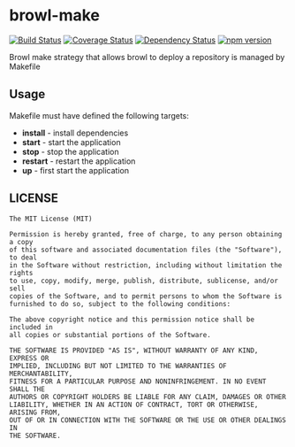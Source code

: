# browl-make

[![Build Status](https://travis-ci.org/killmenot/browl-make.svg?branch=master)](https://travis-ci.org/killmenot/browl-make) [![Coverage Status](https://coveralls.io/repos/github/killmenot/browl-plugin-yaml/badge.svg?branch=master)](https://coveralls.io/github/killmenot/browl-make?branch=master) [![Dependency Status](https://david-dm.org/killmenot/browl-make.svg)](hhttps://david-dm.org/killmenot/browl-make) [![npm version](https://img.shields.io/npm/v/browl-make.svg)](https://www.npmjs.com/package/browl-make)

Browl make strategy that allows browl to deploy a repository is managed by Makefile

## Usage

Makefile must have defined the following targets:
 - **install** - install dependencies
 - **start** - start the application
 - **stop** - stop the application
 - **restart** - restart the application
 - **up** - first start the application

## LICENSE

    The MIT License (MIT)

    Permission is hereby granted, free of charge, to any person obtaining a copy
    of this software and associated documentation files (the "Software"), to deal
    in the Software without restriction, including without limitation the rights
    to use, copy, modify, merge, publish, distribute, sublicense, and/or sell
    copies of the Software, and to permit persons to whom the Software is
    furnished to do so, subject to the following conditions:

    The above copyright notice and this permission notice shall be included in
    all copies or substantial portions of the Software.

    THE SOFTWARE IS PROVIDED "AS IS", WITHOUT WARRANTY OF ANY KIND, EXPRESS OR
    IMPLIED, INCLUDING BUT NOT LIMITED TO THE WARRANTIES OF MERCHANTABILITY,
    FITNESS FOR A PARTICULAR PURPOSE AND NONINFRINGEMENT. IN NO EVENT SHALL THE
    AUTHORS OR COPYRIGHT HOLDERS BE LIABLE FOR ANY CLAIM, DAMAGES OR OTHER
    LIABILITY, WHETHER IN AN ACTION OF CONTRACT, TORT OR OTHERWISE, ARISING FROM,
    OUT OF OR IN CONNECTION WITH THE SOFTWARE OR THE USE OR OTHER DEALINGS IN
    THE SOFTWARE.
